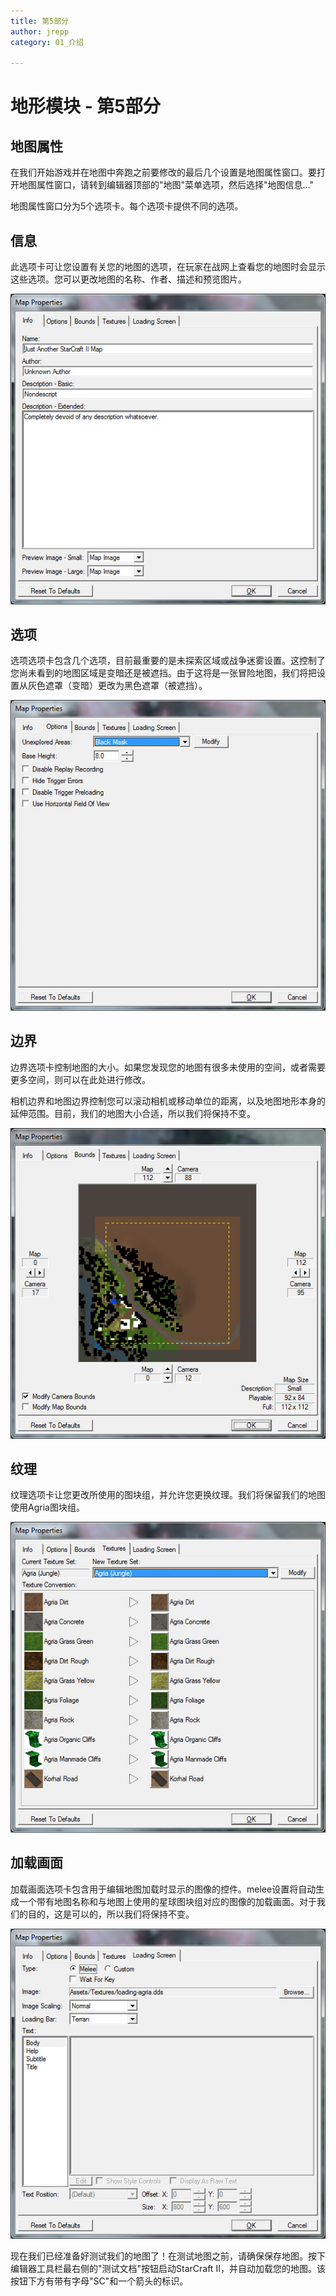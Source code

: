 ```yaml
---
title: 第5部分
author: jrepp
category: 01_介绍

---
```

# 地形模块 - 第5部分

## 地图属性

在我们开始游戏并在地图中奔跑之前要修改的最后几个设置是地图属性窗口。要打开地图属性窗口，请转到编辑器顶部的"地图"菜单选项，然后选择"地图信息..."

地图属性窗口分为5个选项卡。每个选项卡提供不同的选项。

## 信息

此选项卡可让您设置有关您的地图的选项，在玩家在战网上查看您的地图时会显示这些选项。您可以更改地图的名称、作者、描述和预览图片。

![img](036-mapproperties-info.jpg)



## 选项

选项选项卡包含几个选项，目前最重要的是未探索区域或战争迷雾设置。这控制了您尚未看到的地图区域是变暗还是被遮挡。由于这将是一张冒险地图，我们将把设置从灰色遮罩（变暗）更改为黑色遮罩（被遮挡）。

![img](037-mapproperties-options.jpg)



## 边界

边界选项卡控制地图的大小。如果您发现您的地图有很多未使用的空间，或者需要更多空间，则可以在此处进行修改。

相机边界和地图边界控制您可以滚动相机或移动单位的距离，以及地图地形本身的延伸范围。目前，我们的地图大小合适，所以我们将保持不变。

![img](038-mapproperties-bounds.jpg)



## 纹理

纹理选项卡让您更改所使用的图块组，并允许您更换纹理。我们将保留我们的地图使用Agria图块组。

![img](039-mapproperties-textures.jpg)



## 加载画面

加载画面选项卡包含用于编辑地图加载时显示的图像的控件。melee设置将自动生成一个带有地图名称和与地图上使用的星球图块组对应的图像的加载画面。对于我们的目的，这是可以的，所以我们将保持不变。

![img](040-mapproperties-loadingscreen.jpg)

现在我们已经准备好测试我们的地图了！在测试地图之前，请确保保存地图。按下编辑器工具栏最右侧的"测试文档"按钮启动StarCraft II，并自动加载您的地图。该按钮下方有带有字母"SC"和一个箭头的标识。